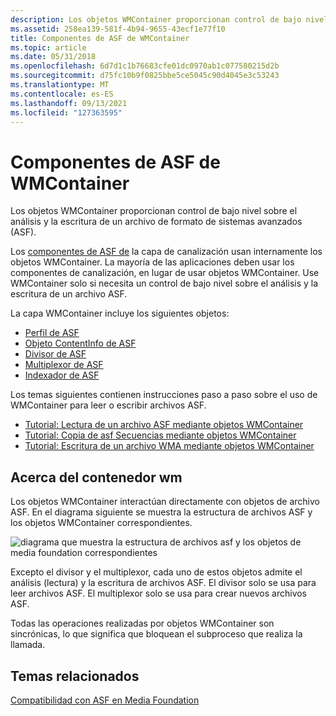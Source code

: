 ```yaml
---
description: Los objetos WMContainer proporcionan control de bajo nivel sobre el análisis y la escritura de un archivo de formato de sistemas avanzados (ASF).
ms.assetid: 258ea139-581f-4b94-9655-43ecf1e77f10
title: Componentes de ASF de WMContainer
ms.topic: article
ms.date: 05/31/2018
ms.openlocfilehash: 6d7d1c1b76683cfe01dc0970ab1c077580215d2b
ms.sourcegitcommit: d75fc10b9f0825bbe5ce5045c90d4045e3c53243
ms.translationtype: MT
ms.contentlocale: es-ES
ms.lasthandoff: 09/13/2021
ms.locfileid: "127363595"
---
```

# <a name="wmcontainer-asf-components"></a>Componentes de ASF de WMContainer

Los objetos WMContainer proporcionan control de bajo nivel sobre el análisis y la escritura de un archivo de formato de sistemas avanzados (ASF).

Los [componentes de ASF de](pipeline-layer-asf-components.md) la capa de canalización usan internamente los objetos WMContainer. La mayoría de las aplicaciones deben usar los componentes de canalización, en lugar de usar objetos WMContainer. Use WMContainer solo si necesita un control de bajo nivel sobre el análisis y la escritura de un archivo ASF.

La capa WMContainer incluye los siguientes objetos:

-   [Perfil de ASF](asf-profile.md)
-   [Objeto ContentInfo de ASF](asf-contentinfo-object.md)
-   [Divisor de ASF](asf-splitter.md)
-   [Multiplexor de ASF](asf-multiplexer.md)
-   [Indexador de ASF](asf-index-object.md)

Los temas siguientes contienen instrucciones paso a paso sobre el uso de WMContainer para leer o escribir archivos ASF.

-   [Tutorial: Lectura de un archivo ASF mediante objetos WMContainer](tutorial--reading-an-asf-file.md)
-   [Tutorial: Copia de asf Secuencias mediante objetos WMContainer](tutorial--copying-asf-streams-from-one-file-to-another.md)
-   [Tutorial: Escritura de un archivo WMA mediante objetos WMContainer](tutorial--writing-a-wma-file-by-using-cbr-encoding.md)

## <a name="about-wm-container"></a>Acerca del contenedor wm

Los objetos WMContainer interactúan directamente con objetos de archivo ASF. En el diagrama siguiente se muestra la estructura de archivos ASF y los objetos WMContainer correspondientes.

![diagrama que muestra la estructura de archivos asf y los objetos de media foundation correspondientes](images/asf-components01.png)

Excepto el divisor y el multiplexor, cada uno de estos objetos admite el análisis (lectura) y la escritura de archivos ASF. El divisor solo se usa para leer archivos ASF. El multiplexor solo se usa para crear nuevos archivos ASF.

Todas las operaciones realizadas por objetos WMContainer son sincrónicas, lo que significa que bloquean el subproceso que realiza la llamada.

## <a name="related-topics"></a>Temas relacionados

<dl> <dt>

[Compatibilidad con ASF en Media Foundation](asf-support-in-media-foundation.md)
</dt> </dl>

 

 



